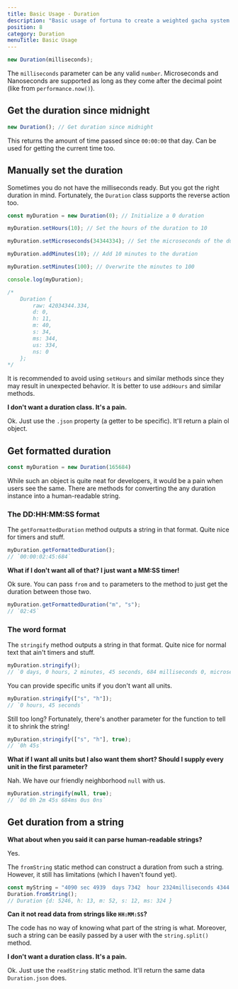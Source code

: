 ```yaml
---
title: Basic Usage - Duration
description: "Basic usage of fortuna to create a weighted gacha system."
position: 8
category: Duration
menuTitle: Basic Usage
---
```


```ts
new Duration(milliseconds);
```

The `milliseconds` parameter can be any valid `number`. Microseconds and
Nanoseconds are supported as long as they come after the decimal point (like
from `performance.now()`).

## Get the duration since midnight

```ts
new Duration(); // Get duration since midnight
```

This returns the amount of time passed since `00:00:00` that day. Can be used
for getting the current time too.

## Manually set the duration

Sometimes you do not have the milliseconds ready. But you got the right duration
in mind. Fortunately, the `Duration` class supports the reverse action too.

```ts
const myDuration = new Duration(0); // Initialize a 0 duration

myDuration.setHours(10); // Set the hours of the duration to 10

myDuration.setMicroseconds(34344334); // Set the microseconds of the duration to 34,344,334

myDuration.addMinutes(10); // Add 10 minutes to the duration

myDuration.setMinutes(100); // Overwrite the minutes to 100

console.log(myDuration);

/*
    Duration { 
        raw: 42034344.334, 
        d: 0, 
        h: 11, 
        m: 40, 
        s: 34, 
        ms: 344, 
        us: 334, 
        ns: 0 
    };
*/
```
<alert type = "warning">It is recommended to avoid using `setHours` and similar methods since they may result in unexpected behavior. It is better to use `addHours` and similar methods.</alert>

**I don't want a duration class. It's a pain.**

Ok. Just use the `.json` property (a getter to be specific). It'll return a plain ol object.

## Get formatted duration


```ts
const myDuration = new Duration(165684)
```

While such an object is quite neat for developers, it would be a pain when users see the same. There are methods for converting the any duration instance into a human-readable string.

### The DD:HH:MM:SS format

The `getFormattedDuration` method outputs a string in that format. Quite nice for timers and stuff.
```ts
myDuration.getFormattedDuration();
// `00:00:02:45:684`
```

**What if I don't want all of that? I just want a MM:SS timer!**

Ok sure. You can pass `from` and `to` parameters to the method to just get the duration between those two.
```ts
myDuration.getFormattedDuration("m", "s");
// `02:45`
```

### The word format

The `stringify` method outputs a string in that format. Quite nice for normal text that ain't timers and stuff.
```ts
myDuration.stringify();
// `0 days, 0 hours, 2 minutes, 45 seconds, 684 milliseconds 0, microseconds, 0 nanoseconds`
```

You can provide specific units if you don't want all units.
```ts
myDuration.stringify(["s", "h"]);
// `0 hours, 45 seconds`
```

Still too long? Fortunately, there's another parameter for the function to tell it to shrink the string!
```ts
myDuration.stringify(["s", "h"], true);
// `0h 45s`
```

**What if I want all units but I also want them short? Should I supply every unit in the first parameter?**

Nah. We have our friendly neighborhood `null` with us.
```ts
myDuration.stringify(null, true);
// `0d 0h 2m 45s 684ms 0us 0ns`
```

## Get duration from a string
**What about when you said it can parse human-readable strings?**

Yes.

The `fromString` static method can construct a duration from such a string. 
However, it still has limitations (which I haven't found yet). 

```ts
const myString = "4090 sec 4939  days 7342  hour 2324milliseconds 4344 min"
Duration.fromString(); 
// Duration {d: 5246, h: 13, m: 52, s: 12, ms: 324 }
```

**Can it not read data from strings like `HH:MM:SS`?**

The code has no way of knowing what part of the string is what. 
Moreover, such a string can be easily passed by a user with the `string.split()` method.

**I don't want a duration class. It's a pain.**

Ok. Just use the `readString` static method. It'll return the same data `Duration.json` does.